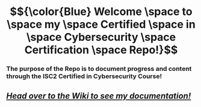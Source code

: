 
# $${\color{Blue} Welcome \space  to \space  my \space  Certified \space in \space Cybersecurity \space Certification \space Repo!}$$

### The purpose of the Repo is to document progress and content through the ISC2 Certified in Cybersecurity Course!

## _[Head over to the Wiki to see my documentation!](https://github.com/Hsanokklis/2024-2025-Tech-Journal/wiki)_
